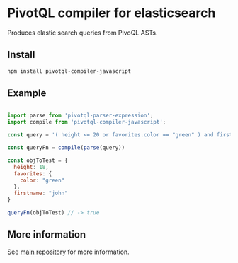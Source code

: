# PivotQL compiler for elasticsearch

Produces elastic search queries from PivoQL ASTs.

## Install

```sh
npm install pivotql-compiler-javascript
```

## Example

```js

import parse from 'pivotql-parser-expression';
import compile from 'pivotql-compiler-javascript';

const query = '( height <= 20 or favorites.color == "green" ) and firstname in ["john", "doug"]';

const queryFn = compile(parse(query))

const objToTest = {
  height: 18,
  favorites: {
    color: "green"
  },
  firstname: "john"
}

queryFn(objToTest) // -> true

```

## More information

See [main repository](https://github.com/jrmi/pivotql/) for more information.

